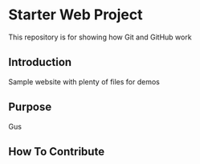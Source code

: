 # Starter Web Project

This repository is for showing how Git and GitHub work

## Introduction

Sample website with plenty of files for demos

## Purpose
Gus

## How To Contribute
